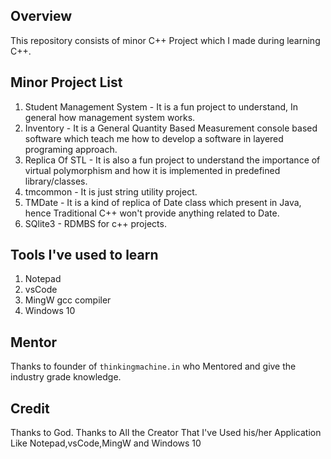 ## Overview
This repository consists of minor C++ Project which I made during learning C++.

## Minor Project List
1) Student Management System - It is a fun project to understand, In general how management system works.
2) Inventory - It is a General Quantity Based Measurement console based software which teach me how to develop a software in layered programing approach.
3) Replica Of STL - It is also a fun project to understand the importance of virtual polymorphism and how it is implemented in predefined library/classes.
4) tmcommon - It is just string utility project.
5) TMDate - It is a kind of replica of Date class which present in Java, hence Traditional C++ won't provide anything related to Date.
6) SQlite3 - RDMBS for c++ projects.


## Tools I've used to learn
1) Notepad
2) vsCode
3) MingW gcc compiler
4) Windows 10

## Mentor
Thanks to founder of `thinkingmachine.in` who Mentored and give the industry grade knowledge.

## Credit
Thanks to God.
Thanks to All the Creator That I've Used his/her Application Like Notepad,vsCode,MingW and Windows 10
